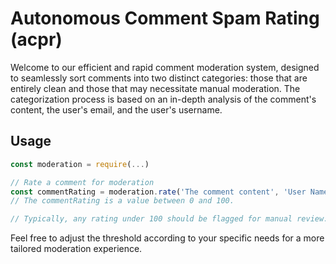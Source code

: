 # Autonomous Comment Spam Rating (acpr)
Welcome to our efficient and rapid comment moderation system, designed to seamlessly sort comments into two distinct categories: those that are entirely clean and those that may necessitate manual moderation. The categorization process is based on an in-depth analysis of the comment's content, the user's email, and the user's username.

## Usage
```js
const moderation = require(...)

// Rate a comment for moderation
const commentRating = moderation.rate('The comment content', 'User Name', 'user@email.com');
// The commentRating is a value between 0 and 100.

// Typically, any rating under 100 should be flagged for manual review. However, you can customize the threshold as per your requirements.
```

Feel free to adjust the threshold according to your specific needs for a more tailored moderation experience.
